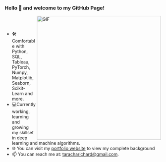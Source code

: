 

### Hello 👋 and welcome to my GitHub Page!

  <img align="right" height="400" width="400" alt="GIF" src="https://cliply.co/wp-content/uploads/2020/08/442008110_GLANCING_AVATAR_3D_400px.gif" />
</br>
</br>

- 🛠 Comfortable with Python, SQL, Tableau, PyTorch, Numpy, Matplotlib, Seaborn, Scikit-Learn and more.
- 💻Currently working, learning and growing my skillset in deep learning and machine algorithms.
- 🌐 You can visit my <a href="https://richardtaracha.glitch.me/">portfolio website</a> to view my complete background
- 📫 You can reach me at: taracharichard@gmail.com.

